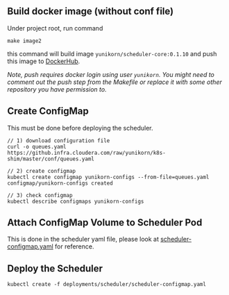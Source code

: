 ## Build docker image (without conf file)

Under project root, run command

```
make image2
```

this command will build image `yunikorn/scheduler-core:0.1.10` and push this image to [DockerHub](https://cloud.docker.com/u/yunikorn/repository/docker/yunikorn/scheduler-core).

_Note, push requires docker login using user `yunikorn`. You might need to comment out the push step from the Makefile or replace it with some other repository you have permission to._ 

## Create ConfigMap

This must be done before deploying the scheduler.

```
// 1) download configuration file
curl -o queues.yaml https://github.infra.cloudera.com/raw/yunikorn/k8s-shim/master/conf/queues.yaml

// 2) create configmap
kubectl create configmap yunikorn-configs --from-file=queues.yaml
configmap/yunikorn-configs created

// 3) check configmap
kubectl describe configmaps yunikorn-configs
```

## Attach ConfigMap Volume to Scheduler Pod

This is done in the scheduler yaml file, please look at [scheduler-configmap.yaml](../deployments/scheduler/scheduler-configmap.yaml)
for reference.


## Deploy the Scheduler

```
kubectl create -f deployments/scheduler/scheduler-configmap.yaml
```




